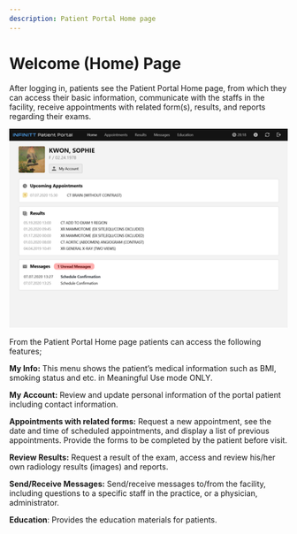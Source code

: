 ```yaml
---
description: Patient Portal Home page
---
```


# Welcome (Home) Page

After logging in, patients see the Patient Portal Home page, from which they can access their basic information, communicate with the staffs in the facility, receive appointments with related form(s), results, and reports regarding their exams.

![](<../.gitbook/assets/image (52).png>)

From the Patient Portal Home page patients can access the following features;

**My Info:** This menu shows the patient’s medical information such as BMI, smoking status and etc. in Meaningful Use mode ONLY.

**My Account:** Review and update personal information of the portal patient including contact information.

**Appointments with related forms:** Request a new appointment, see the date and time of scheduled appointments, and display a list of previous appointments. Provide the forms to be completed by the patient before visit.

**Review Results:** Request a result of the exam, access and review his/her own radiology results (images) and reports.

**Send/Receive Messages:** Send/receive messages to/from the facility, including questions to a specific staff in the practice, or a physician, administrator.

**Education**: Provides the education materials for patients.


